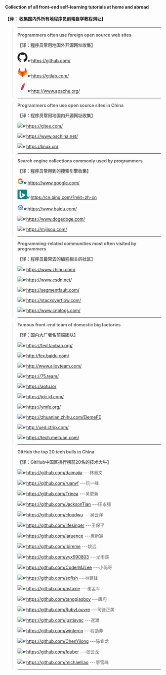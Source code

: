 #### **Collection of all front-end self-learning tutorials at home and abroad**

####                                            【译： 收集国内外所有地程序员前端自学教程网址】

>-----------------------------------------------------------------------------------------------------------------------------------------------------------
>
>**Programmers often use foreign open source web sites**
>
>**【译：程序员常用地国外开源网址收集】**
>
>![](收集国内外所有前端自学教程网址.assets/github.png)☛https://github.com/
>
>![](收集国内外所有前端自学教程网址.assets/gitlab.png)☛https://gitlab.com/
>
>![](收集国内外所有前端自学教程网址.assets/apache.png)☛http://www.apache.org/
>
>----------------------------------------------------------------------------------------------------------------------------------------------------

>**Programmers often use open source sites in China**
>
>**【译：程序员常用地国内开源网址收集】**
>
>![](收集国内外所有前端自学教程网址.assets/gitee.png)☛https://gitee.com/
>
>![](收集国内外所有前端自学教程网址.assets/oschina.png)☛https://www.oschina.net/
>
>![](收集国内外所有前端自学教程网址.assets/favicon.png)☛https://linux.cn/
>
>----------------------------------------------------------------------------------------------------------------------------------------------------

>**Search engine collections commonly used by programmers**
>
>**【译：程序员常用到的搜索引擎收集】**
>
>![](收集国内外所有前端自学教程网址.assets/google.png)☛https://www.google.com/
>
>![](收集国内外所有前端自学教程网址.assets/bing.png)☛https://cn.bing.com/?mkt=zh-cn
>
>![](收集国内外所有前端自学教程网址.assets/baidu.png)☛https://www.baidu.com/
>
>![](收集国内外所有前端自学教程网址.assets/dong.png)☛https://www.dogedoge.com/
>
>![](收集国内外所有前端自学教程网址.assets/mijisou.png)☛https://mijisou.com/
>
>----------------------------------------------------------------------------------------------------------------------------------------------------

>**Programming-related communities most often visited by programmers**
>
>**【译：程序员最常去的编程相关的社区】**
>
>![](收集国内外所有前端自学教程网址.assets/zhihu.png)☛https://www.zhihu.com/
>
>![](收集国内外所有前端自学教程网址.assets/csdn-1587898445189.png)☛https://www.csdn.net/
>
>![](收集国内外所有前端自学教程网址.assets/segmenFault.png)☛https://segmentfault.com/
>
>![](收集国内外所有前端自学教程网址.assets/StackOverFlow.png)☛https://stackoverflow.com/
>
>![](收集国内外所有前端自学教程网址.assets/cnblogs.png)☛https://www.cnblogs.com/
>
>----------------------------------------------------------------------------------------------------------------------------------------------------

>**Famous front-end team of domestic big factories**
>
>**【译：国内大厂著名前端团队】**
>
>![](收集国内外所有前端自学教程网址.assets/淘宝前端团队.png)☛https://fed.taobao.org/
>
>![](收集国内外所有前端自学教程网址.assets/百度前端团队.png)☛http://fex.baidu.com/
>
>![](收集国内外所有前端自学教程网址.assets/腾讯前端团队.png)☛http://www.alloyteam.com/
>
>![](收集国内外所有前端自学教程网址.assets/360前端团队.png)☛https://75.team/
>
>![](收集国内外所有前端自学教程网址.assets/凹凸前端团队.png)☛https://aotu.io/
>
>![](收集国内外所有前端自学教程网址.assets/京东前端团队.png)☛https://jdc.jd.com/
>
>![](收集国内外所有前端自学教程网址.assets/去那儿前端团队.png)☛https://ymfe.org/
>
>![](收集国内外所有前端自学教程网址.assets/饿了么前端团队.png)☛https://zhuanlan.zhihu.com/ElemeFE
>
>![](收集国内外所有前端自学教程网址.assets/携程网前端团队.png)☛http://ued.ctrip.com/
>
>![](收集国内外所有前端自学教程网址.assets/美团前端团队.png)☛https://tech.meituan.com/
>
>----------------------------------------------------------------------------------------------------------------------------------------------------

>**GitHub the top 20 tech bulls in China**
>
>**【译：GitHub中国区排行榜前20名的技术大牛】**
>
>![](收集国内外所有前端自学教程网址.assets/daimajia.png)☛https://github.com/daimajia       ---林惠文
>
>![](收集国内外所有前端自学教程网址.assets/ruanyf.png)☛https://github.com/ruanyf           ---阮一峰
>
>![](收集国内外所有前端自学教程网址.assets/Trinea.png)☛https://github.com/Trinea            ---吴更新
>
>![](收集国内外所有前端自学教程网址.assets/JacksonTian.png)☛https://github.com/JacksonTian  ---田永强
>
>![](收集国内外所有前端自学教程网址.assets/cloudwu.png)☛https://github.com/cloudwu        ---吴云洋
>
>![](收集国内外所有前端自学教程网址.assets/lifesinger.png)☛https://github.com/lifesinger       ---王保平
>
>![](收集国内外所有前端自学教程网址.assets/laruence.png)☛https://github.com/laruence        ---惠新宸
>
>![](收集国内外所有前端自学教程网址.assets/yaoyuan.png)☛https://github.com/ibireme          ---姚远
>
>![](收集国内外所有前端自学教程网址.assets/evanyou.png)☛https://github.com/yyx990803     ---尤雨溪
>
>![](收集国内外所有前端自学教程网址.assets/CoderMJLee.png)☛https://github.com/CoderMJLee  ---小码哥
>
>![](收集国内外所有前端自学教程网址.assets/7.png)☛https://github.com/sofish             ---林建锋
>
>![](收集国内外所有前端自学教程网址.assets/6.png)☛https://github.com/astaxie           ---谢孟军
>
>![](收集国内外所有前端自学教程网址.assets/9.png)☛https://github.com/tangqiaoboy ---唐巧
>
>![](收集国内外所有前端自学教程网址.assets/8.png)☛https://github.com/RubyLouvre  ---司徒正美
>
>![](收集国内外所有前端自学教程网址.assets/5.png)☛https://github.com/justjavac        ---迷渡
>
>![](收集国内外所有前端自学教程网址.assets/4.png)☛https://github.com/wintercn        ---程劭非
>
>![](收集国内外所有前端自学教程网址.assets/3.png)☛https://github.com/ChenYilong    ---陈宜龙
>
>![](收集国内外所有前端自学教程网址.assets/2.png)☛https://github.com/fouber            ---张云龙
>
>![](收集国内外所有前端自学教程网址.assets/1.png)☛https://github.com/michaelliao    ---廖雪峰
>
>---------------------------------------------------------------------------------------------------------------------------------------------------


